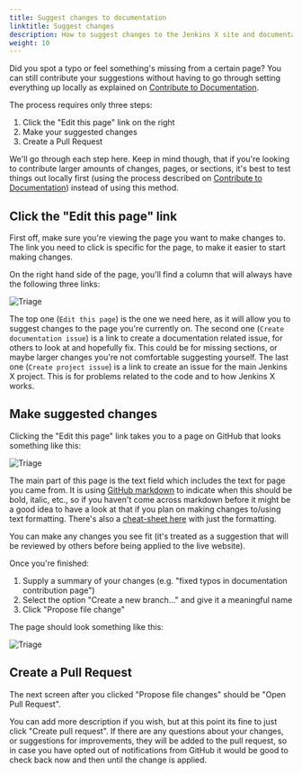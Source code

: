 ```yaml
---
title: Suggest changes to documentation
linktitle: Suggest changes
description: How to suggest changes to the Jenkins X site and documentation
weight: 10
---
```


Did you spot a typo or feel something's missing from a certain page? 
You can still contribute your suggestions without having to go through setting everything up locally as explained on [Contribute to Documentation](/docs/contributing/documentation/).

The process requires only three steps:

1. Click the "Edit this page" link on the right
1. Make your suggested changes
1. Create a Pull Request

We'll go through each step here. Keep in mind though, that if you're looking to contribute larger amounts of changes, pages, or sections, it's best to test things out locally first (using the process described on [Contribute to Documentation](/docs/contributing/documentation/)) instead of using this method.

## Click the "Edit this page" link

First off, make sure you're viewing the page you want to make changes to.
The link you need to click is specific for the page, to make it easier to start making changes.

On the right hand side of the page, you'll find a column that will always have the following three links:

![Triage](/images/contribute/page_links.png)

The top one (`Edit this page`) is the one we need here, as it will allow you to suggest changes to the page you're currently on.
The second one (`Create documentation issue`) is a link to create a documentation related issue, for others to look at and hopefully fix. This could be for missing sections, or maybe larger changes you're not comfortable suggesting yourself.
The last one (`Create project issue`) is a link to create an issue for the main Jenkins X project. This is for problems related to the code and to how Jenkins X works.

## Make suggested changes

Clicking the "Edit this page" link takes you to a page on GitHub that looks something like this:

![Triage](/images/contribute/edit_page.png)

The main part of this page is the text field which includes the text for page you came from. It is using [GitHub markdown](https://guides.github.com/features/mastering-markdown/) to indicate when this should be bold, italic, etc., so if you haven't come across markdown before it might be a good idea to have a look at that if you plan on making changes to/using text formatting.
There's also a [cheat-sheet here](https://github.com/adam-p/markdown-here/wiki/Markdown-Cheatsheet) with just the formatting.

You can make any changes you see fit (it's treated as a suggestion that will be reviewed by others before being applied to the live website).

Once you're finished:

1. Supply a summary of your changes (e.g. "fixed typos in documentation contribution page")
1. Select the option "Create a new branch..." and give it a meaningful name
1. Click "Propose file change"

The page should look something like this:

![Triage](/images/contribute/commit_changes.png)

## Create a Pull Request

The next screen after you clicked "Propose file changes" should be "Open Pull Request".

You can add more description if you wish, but at this point its fine to just click "Create pull request".
If there are any questions about your changes, or suggestions for improvements, they will be added to the pull request, so in case you have opted out of notifications from GitHub it would be good to check back now and then until the change is applied.
